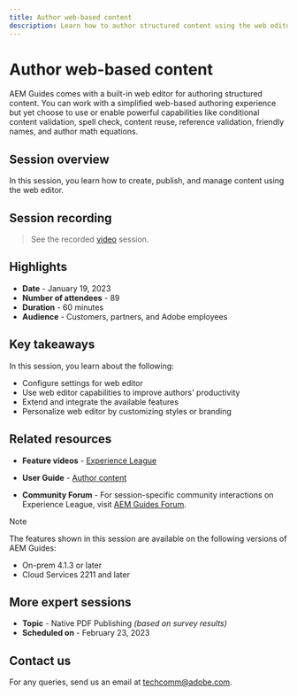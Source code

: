 ```yaml
---
title: Author web-based content
description: Learn how to author structured content using the web editor.
---
```


# Author web-based content

AEM Guides comes with a built-in web editor for authoring structured content. You can work with a simplified web-based authoring experience but yet choose to use or enable powerful capabilities like conditional content validation, spell check, content reuse, reference validation, friendly names, and author math equations.

## Session overview

In this session, you learn how to create, publish, and manage content using the web editor.

## Session recording

>See the recorded [video](https://video.tv.adobe.com/v/3414171/dita-authoring-ccms-web-author?quality=12&learn=on) session.

## Highlights

- **Date** - January 19, 2023 
- **Number of attendees** - 89
- **Duration** - 60 minutes
- **Audience** - Customers, partners, and Adobe employees

## Key takeaways

In this session, you learn about the following:
- Configure settings for web editor
- Use web editor capabilities to improve authors' productivity 
- Extend and integrate the available features 
- Personalize web editor by customizing styles or branding
 
## Related resources 

- **Feature videos** -  [Experience League](https://experienceleague.adobe.com/docs/experience-manager-guides-learn/videos/advanced-user-guide/overview.html?lang=en) 
 
- **User Guide** - [Author content](https://help.adobe.com/en_US/xml-documentation-for-adobe-experience-manager/index.html#t=DXML-master-map/authoring-content.html)
 
- **Community Forum** - For session-specific community interactions on Experience League, visit  [AEM Guides Forum](https://experienceleaguecommunities.adobe.com/t5/experience-manager-guides/bd-p/xml-documentation-discussions).

>[!NOTE]
>
> The features shown in this session are available on the following versions of AEM Guides:
> - On-prem 4.1.3 or later
> - Cloud Services 2211 and later

## More expert sessions 

- **Topic** - Native PDF Publishing *(based on survey results)*
- **Scheduled on** - February 23, 2023

## Contact us

For any queries, send us an email at techcomm@adobe.com.